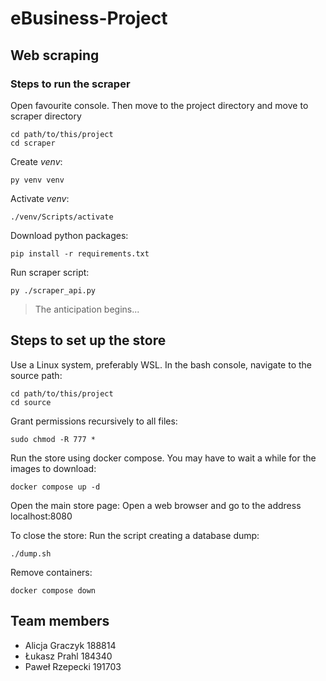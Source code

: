 # eBusiness-Project

## Web scraping
### Steps to run the scraper
Open favourite console. Then move to the project directory and move to scraper directory
```
cd path/to/this/project
cd scraper
```
Create _venv_:
```
py venv venv
```
Activate _venv_:
```
./venv/Scripts/activate
```
Download python packages:
```
pip install -r requirements.txt
```
Run scraper script:
```
py ./scraper_api.py
```
> The anticipation begins...

## Steps to set up the store
Use a Linux system, preferably WSL. In the bash console, navigate to the source path:
```
cd path/to/this/project
cd source
```
Grant permissions recursively to all files:
```
sudo chmod -R 777 *
```
Run the store using docker compose. You may have to wait a while for the images to download:
```
docker compose up -d
```
Open the main store page:
Open a web browser and go to the address localhost:8080

To close the store:
Run the script creating a database dump:
```
./dump.sh
```
Remove containers:
```
docker compose down
```
## Team members 

 - Alicja Graczyk 188814
 - Łukasz Prahl 184340
 - Paweł Rzepecki 191703
